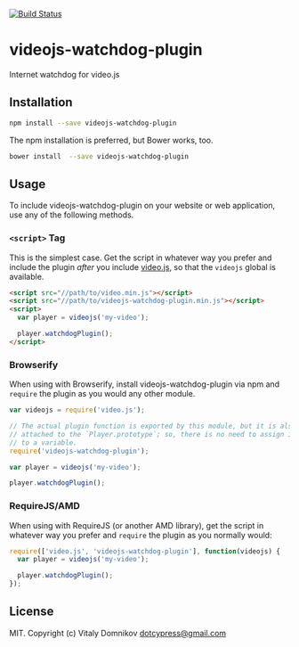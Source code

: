 [![Build Status](https://travis-ci.org/dotcypress/videojs-watchdog-plugin.svg?branch=master)](https://travis-ci.org/dotcypress/videojs-watchdog-plugin)

# videojs-watchdog-plugin

Internet watchdog for video.js

## Installation

```sh
npm install --save videojs-watchdog-plugin
```

The npm installation is preferred, but Bower works, too.

```sh
bower install  --save videojs-watchdog-plugin
```

## Usage

To include videojs-watchdog-plugin on your website or web application, use any of the following methods.

### `<script>` Tag

This is the simplest case. Get the script in whatever way you prefer and include the plugin _after_ you include [video.js][videojs], so that the `videojs` global is available.

```html
<script src="//path/to/video.min.js"></script>
<script src="//path/to/videojs-watchdog-plugin.min.js"></script>
<script>
  var player = videojs('my-video');

  player.watchdogPlugin();
</script>
```

### Browserify

When using with Browserify, install videojs-watchdog-plugin via npm and `require` the plugin as you would any other module.

```js
var videojs = require('video.js');

// The actual plugin function is exported by this module, but it is also
// attached to the `Player.prototype`; so, there is no need to assign it
// to a variable.
require('videojs-watchdog-plugin');

var player = videojs('my-video');

player.watchdogPlugin();
```

### RequireJS/AMD

When using with RequireJS (or another AMD library), get the script in whatever way you prefer and `require` the plugin as you normally would:

```js
require(['video.js', 'videojs-watchdog-plugin'], function(videojs) {
  var player = videojs('my-video');

  player.watchdogPlugin();
});
```

## License

MIT. Copyright (c) Vitaly Domnikov <dotcypress@gmail.com>

[videojs]: http://videojs.com/

